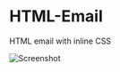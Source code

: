 # HTML-Email
HTML email with inline CSS

![Screenshot](https://user-images.githubusercontent.com/12597841/70822776-f59b3900-1db8-11ea-8d6e-2820a3a9e35f.png)
